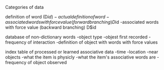 Categories of data 

definition of word  (D$id)
    -actual definition of word
    -associated words with force value (forward branching) D$id
    -associated words with force value (backward branching) D$id

database of non-dictionary words
    -object type
    -objest first recorded
    -frequency of interaction
    -definition of object with words with force values
    

index table of processed or learned associative data
    -time
    -location
    -near objects
    -what the item is physicly
    -what the item's associative words are
    -frequency of object observed